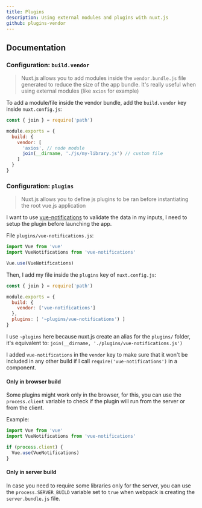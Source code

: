 ```yaml
---
title: Plugins
description: Using external modules and plugins with nuxt.js
github: plugins-vendor
---
```


## Documentation

### Configuration: `build.vendor`

> Nuxt.js allows you to add modules inside the `vendor.bundle.js` file generated to reduce the size of the app bundle. It's really useful when using external modules (like `axios` for example)

To add a module/file inside the vendor bundle, add the `build.vendor` key inside `nuxt.config.js`:
```js
const { join } = require('path')

module.exports = {
  build: {
    vendor: [
      'axios', // node module
      join(__dirname, './js/my-library.js') // custom file
    ]
  }
}
```

### Configuration: `plugins`

> Nuxt.js allows you to define js plugins to be ran before instantiating the root vue.js application

I want to use [vue-notifications](https://github.com/se-panfilov/vue-notifications) to validate the data in my inputs, I need to setup the plugin before launching the app.

File `plugins/vue-notifications.js`:
```js
import Vue from 'vue'
import VueNotifications from 'vue-notifications'

Vue.use(VueNotifications)
```

Then, I add my file inside the `plugins` key of `nuxt.config.js`:
```js
const { join } = require('path')

module.exports = {
  build: {
    vendor: ['vue-notifications']
  },
  plugins: [ '~plugins/vue-notifications') ]
}
```

I use `~plugins` here because nuxt.js create an alias for the `plugins/` folder, it's equivalent to: `join(__dirname, './plugins/vue-notifications.js')`

I added `vue-notifications` in the `vendor` key to make sure that it won't be included in any other build if I call `require('vue-notifications')` in a component.

#### Only in browser build

Some plugins might work only in the browser, for this, you can use the `process.client` variable to check if the plugin will run from the server or from the client.

Example:
```js
import Vue from 'vue'
import VueNotifications from 'vue-notifications'

if (process.client) {
  Vue.use(VueNotifications)
}
```

#### Only in server build

In case you need to require some libraries only for the server, you can use the `process.SERVER_BUILD` variable set to `true` when webpack is creating the `server.bundle.js` file.
